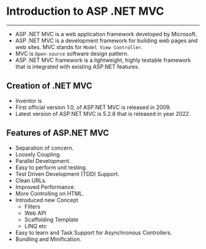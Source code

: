 # Introduction to ASP .NET MVC
-------------------------------
* ASP .NET MVC is a web application framework developed by Microsoft.
* ASP .NET MVC is a development framework for building web pages and web sites. MVC stands for `Model View Controller`.
* MVC is `Open-source` software design pattern.
* ASP .NET MVC framework is a lightweight, highly testable framework that is integrated with existing ASP.NET features.

## Creation of .NET MVC
* Inventor is 
* First official version 1.0, of ASP.NET MVC is released in 2009.
* Latest version of ASP.NET MVC is 5.2.8 that is released in year 2022.

## Features of ASP.NET MVC
* Separation of concern.
* Loosely Coupling.
* Parallel Development.
* Easy to perform unit testing.
* Test Driven Development (TDD) Support.
* Clean URLs.
* Improved Performance.
* More Controlling on HTML.
* Introduced new Concept
  * Filters
  * Web API
  * Scaffolding Template
  * LINQ etc
* Easy to learn and Task Support for Asynchronous Controllers.
* Bundling and Minification.
